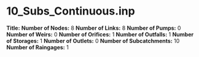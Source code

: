 # 10_Subs_Continuous.inp
**Title:** 
**Number of Nodes:** 8
**Number of Links:** 8
**Number of Pumps:** 0
**Number of Weirs:** 0
**Number of Orifices:** 1
**Number of Outfalls:** 1
**Number of Storages:** 1
**Number of Outlets:** 0
**Number of Subcatchments:** 10
**Number of Raingages:** 1
